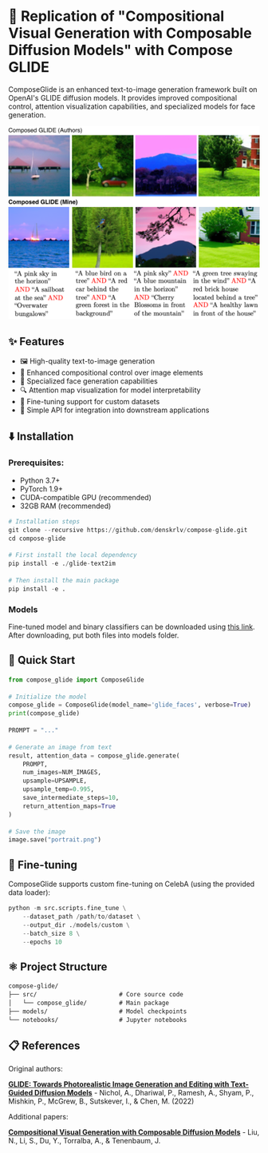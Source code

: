 # 🎨 Replication of "Compositional Visual Generation with Composable Diffusion Models" with Compose GLIDE

ComposeGlide is an enhanced text-to-image generation framework built on OpenAI's GLIDE diffusion models. It provides improved compositional control, attention visualization capabilities, and specialized models for face generation.

![ComposeGlide Example](./images/thumbnail.png)

## ✨ Features

- 🖼️ High-quality text-to-image generation
- 🧩 Enhanced compositional control over image elements
- 👤 Specialized face generation capabilities
- 🔍 Attention map visualization for model interpretability
- 🔄 Fine-tuning support for custom datasets
- 🚀 Simple API for integration into downstream applications

## ⬇️ Installation

### Prerequisites:

- Python 3.7+
- PyTorch 1.9+
- CUDA-compatible GPU (recommended)
- 32GB RAM (recommended)

```python
# Installation steps
git clone --recursive https://github.com/denskrlv/compose-glide.git
cd compose-glide

# First install the local dependency
pip install -e ./glide-text2im

# Then install the main package
pip install -e .
```

### Models

Fine-tuned model and binary classifiers can be downloaded using [this link](https://drive.google.com/drive/folders/1r0Zre539MPNyhWIQy5F9UXaNIOX06VXE?usp=sharing). After downloading, put both files into models folder.

## 🚀 Quick Start

```python
from compose_glide import ComposeGlide

# Initialize the model
compose_glide = ComposeGlide(model_name='glide_faces', verbose=True)
print(compose_glide)

PROMPT = "..."

# Generate an image from text
result, attention_data = compose_glide.generate(
    PROMPT, 
    num_images=NUM_IMAGES, 
    upsample=UPSAMPLE, 
    upsample_temp=0.995,
    save_intermediate_steps=10,
    return_attention_maps=True
)

# Save the image
image.save("portrait.png")
```

## 🦾 Fine-tuning

ComposeGlide supports custom fine-tuning on CelebA (using the provided data loader):

```python
python -m src.scripts.fine_tune \
    --dataset_path /path/to/dataset \
    --output_dir ./models/custom \
    --batch_size 8 \
    --epochs 10
```

## ⚛️ Project Structure

```markdown
compose-glide/
├── src/                       # Core source code
│   └── compose_glide/         # Main package
├── models/                    # Model checkpoints
└── notebooks/                 # Jupyter notebooks
```

## 📋 References

Original authors:

**[GLIDE: Towards Photorealistic Image Generation and Editing with Text-Guided Diffusion Models](https://arxiv.org/abs/2112.10741)** - Nichol, A., Dhariwal, P., Ramesh, A., Shyam, P., Mishkin, P., McGrew, B., Sutskever, I., & Chen, M. (2022)

Additional papers:

**[Compositional Visual Generation with Composable Diffusion Models](https://arxiv.org/abs/2206.01714)** - Liu, N., Li, S., Du, Y., Torralba, A., & Tenenbaum, J.
